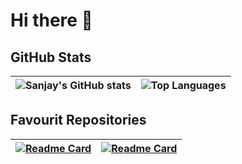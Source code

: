 # Hi there 👋

<!--
**SanjayKH-Git/SanjayKH-Git** is a ✨ _special_ ✨ repository because its `README.md` (this file) appears on your GitHub profile.

Here are some ideas to get you started:

- 🔭 I’m currently working on ...
- 🌱 I’m currently learning ...
- 👯 I’m looking to collaborate on ...
- 🤔 I’m looking for help with ...
- 💬 Ask me about ...
- 📫 How to reach me: ...
- 😄 Pronouns: ...
- ⚡ Fun fact: ...
-->

## GitHub Stats

| ![Sanjay's GitHub stats](https://github-readme-stats.vercel.app/api?username=SanjayKH-Git&show_icons=true&theme=tokyonight) | ![Top Languages](https://github-readme-stats.vercel.app/api/top-langs/?username=SanjayKH-Git&theme=radical) |
|:---:|:---:|

## Favourit Repositories

| [![Readme Card](https://github-readme-stats.vercel.app/api/pin/?username=SanjayKH-Git&repo=Food-Price-Clash&theme=tokyonight)](https://github.com/SanjayKH-Git/Food-Price-Clash) | [![Readme Card](https://github-readme-stats.vercel.app/api/pin/?username=SanjayKH-Git&repo=Real-Time-Pedestrian-Detection-Using-Deep-Learning-And-Computer-Vision&theme=tokyonight)](https://github.com/SanjayKH-Git/Real-Time-Pedestrian-Detection-Using-Deep-Learning-And-Computer-Vision) |
|:---:|:---:|
